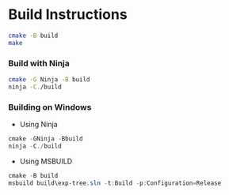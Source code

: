 
# Build Instructions
```bash
cmake -B build
make
```
### Build with Ninja
```bash
cmake -G Ninja -B build
ninja -C./build
```
### Building on Windows
- Using Ninja
```powershell
cmake -GNinja -Bbuild
ninja -C./build
```
- Using MSBUILD
```powershell
cmake -B build
msbuild build\exp-tree.sln -t:Build -p:Configuration=Release
```